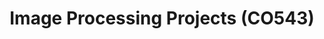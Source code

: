 ---
layout: project_cat
title: Image Processing Projects (CO543)
nav_order: 8
permalink: /co543/
has_children: true

code: co543
type: COURSE
parent: Home
has_toc: true
search_exclude: true

readmore: "#"

default_thumb_image: /data/categories/co543/thumbnail.jpg
description: This section contains projects conducted as a partial requirement to complete the course CO543 - Image Processing
---